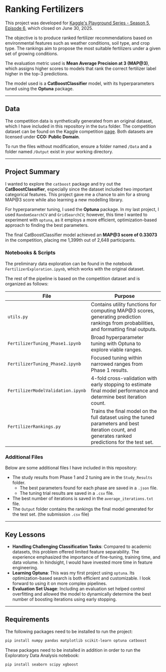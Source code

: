 # Ranking Fertilizers

This project was developed for [Kaggle's Playground Series - Season 5, Episode 6](https://www.kaggle.com/competitions/playground-series-s5e6), which closed on June 30, 2025.

The objective is to produce ranked fertilizer recommendations based on environmental features such as weather conditions, soil type, and crop type. The rankings aim to propose the most suitable fertilizers under a given set of growing conditions.

The evaluation metric used is **Mean Average Precision at 3 (MAP@3)**, which assigns higher scores to models that rank the correct fertilizer label higher in the top-3 predictions.

The model used is a **CatBoostClassifier** model, with its hyperparameters tuned using the **Optuna** package.

---

## Data

The competition data is synthetically generated from an original dataset, which I have included in this repository in the `Data` folder. The competition dataset can be found on the Kaggle competition [page](https://www.kaggle.com/competitions/playground-series-s5e6/data). Both datasets are licensed under **CC0: Public Domain**.

To run the files without modification, ensure a folder named `/Data` and a folder named `/Output` exist in your working directory.

---

## Project Summary

I wanted to explore the `catboost` package and try out the **CatBoostClassifier**, especially since the dataset included two important categorical features. This project gave me a chance to aim for a strong MAP@3 score while also learning a new modelling library.

For hyperparameter tuning, I used the **Optuna** package. In my last project, I used `RandomSearchCV` and `GridSearchCV`; however, this time I wanted to experiment with `optuna`, as it employs a more efficient, optimization-based approach to finding the best parameters.

The final CatBoostClassifier model achieved an **MAP@3 score of 0.33073** in the competition, placing me 1,399th out of 2,648 participants.


### Notebooks & Scripts

The preliminary data exploration can be found in the notebook `FertilizerExploration.ipynb`, which works with the original dataset.

The rest of the pipeline is based on the competition dataset and is organized as follows:

| File | Purpose |
|----------|---------|
| `utils.py` | Contains utility functions for computing MAP@3 scores, generating prediction rankings from probabilities, and formatting final outputs.|
| `FertilizerTuning_Phase1.ipynb` | Broad hyperparameter tuning with Optuna to explore viable ranges. |
| `FertilizerTuning_Phase2.ipynb` | Focused tuning within narrowed ranges from Phase 1 results. |
| `FertilizerModelValidation.ipynb` | 4-fold cross-validation with early stopping to estimate final model performance and determine best iteration count. |
| `FertilizerRankings.py` | Trains the final model on the full dataset using the tuned parameters and best iteration count, and generates ranked predictions for the test set. |

### Additional Files

Below are some additional files I have included in this repository:
- The study results from Phase 1 and 2 tuning are in the `Study_Results` folder.
  - The best parameters found for each phase are saved in a `.json` file.
  - The tuning trial results are saved in a `.csv` file.
- The best number of iterations is saved in the `average_iterations.txt` file.
- The `Output` folder contains the rankings the final model generated for the test set. (the submission `.csv` file)

---

## Key Lessons

- **Handling Challenging Classification Tasks**: Compared to academic datasets, this problem offered limited feature separability. The experience emphasized the importance of fine-tuning, training time, and data volume. In hindsight, I would have invested more time in feature engineering.
- **Learning Optuna**: This was my first project using `optuna`. Its optimization-based search is both efficient and customizable. I look forward to using it on more complex pipelines.
- **Evaluation Set Usage**: Including an evaluation set helped control overfitting and allowed the model to dynamically determine the best number of boosting iterations using early stopping.

---

## Requirements

The following packages need to be installed to run the project:
```bash
pip install numpy pandas matplotlib scikit-learn optuna catboost
```
These packages need to be installed in addition in order to run the Exploratory Data Analysis notebook:
```bash
pip install seaborn scipy xgboost
```
